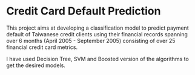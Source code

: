 # Credit Card Default Prediction 
This project aims at developing a classification model to predict payment default of Taiwanese credit clients using their financial records spanning over 6 months (April 2005 - September 2005) consisting of over 25 financial credit card metrics.

I have used Decision Tree, SVM and Boosted version of the algorithms to get the desired models.

